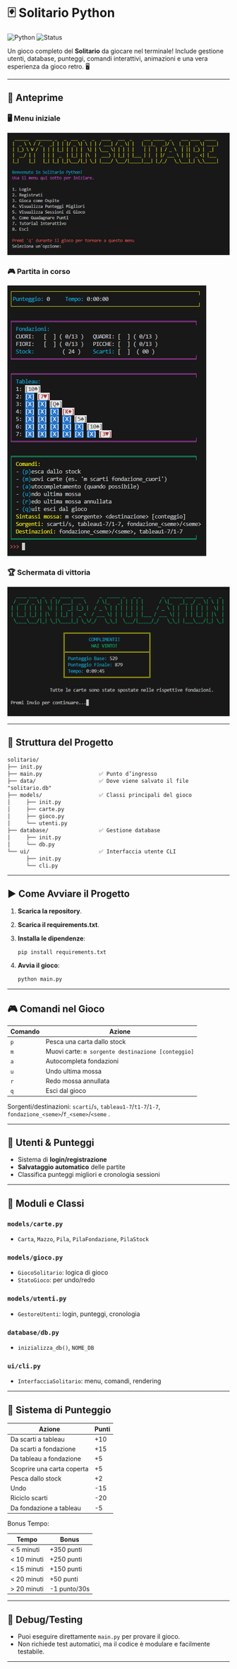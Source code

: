 # 🃏 Solitario Python

![Python](https://img.shields.io/badge/Python-3.10%2B-blue.svg)
![Status](https://img.shields.io/badge/Status-Complete-brightgreen)

Un gioco completo del **Solitario** da giocare nel terminale!
Include gestione utenti, database, punteggi, comandi interattivi, animazioni e una vera esperienza da gioco retro. 🖥️

---

## 📸 Anteprime

### 🖥️ Menu iniziale
![menu](screenshots/menu.png)

### 🎮 Partita in corso
![gameplay](./screenshots/gameplay.png)

### 🏆 Schermata di vittoria
![vittoria](./screenshots/victoria.png)

---

## 📁 Struttura del Progetto

```
solitario/
├── init.py
├── main.py                  ✅ Punto d’ingresso
├── data/                    ✅ Dove viene salvato il file "solitario.db"
├── models/                  ✅ Classi principali del gioco
│     ├── init.py
│     ├── carte.py           
│     ├── gioco.py           
│     └── utenti.py          
├── database/                ✅ Gestione database
│     ├── init.py
│     └── db.py              
└── ui/                      ✅ Interfaccia utente CLI
      ├── init.py
      └── cli.py             
```

---

## ▶️ Come Avviare il Progetto

1. **Scarica la repository**.

2. **Scarica il requirements.txt**.

3. **Installa le dipendenze**:
   ```bash
   pip install requirements.txt
   ```

4. **Avvia il gioco**:
   ```bash
   python main.py
   ```

---

## 🎮 Comandi nel Gioco

| Comando | Azione |
|---------|--------|
|   `p`   | Pesca una carta dallo stock |
|   `m`   | Muovi carte: `m sorgente destinazione [conteggio]` |
|   `a`   | Autocompleta fondazioni |
|   `u`   | Undo ultima mossa |
|   `r`   | Redo mossa annullata |
|   `q`   | Esci dal gioco |

Sorgenti/destinazioni: `scarti`/`s`, `tableau1-7`/`t1-7`/`1-7`, `fondazione_<seme>`/`f_<seme>`/`<seme` .

---

## 👤 Utenti & Punteggi

- Sistema di **login/registrazione**
- **Salvataggio automatico** delle partite
- Classifica punteggi migliori e cronologia sessioni

---

## 🧩 Moduli e Classi

### `models/carte.py`
- `Carta`, `Mazzo`, `Pila`, `PilaFondazione`, `PilaStock`

### `models/gioco.py`
- `GiocoSolitario`: logica di gioco
- `StatoGioco`: per undo/redo

### `models/utenti.py`
- `GestoreUtenti`: login, punteggi, cronologia

### `database/db.py`
- `inizializza_db()`, `NOME_DB`

### `ui/cli.py`
- `InterfacciaSolitario`: menu, comandi, rendering

---

## 🏅 Sistema di Punteggio

| Azione                          | Punti |
|---------------------------------|-------|
| Da scarti a tableau             | +10   |
| Da scarti a fondazione          | +15   |
| Da tableau a fondazione         | +5    |
| Scoprire una carta coperta      | +5    |
| Pesca dallo stock               | +2    |
| Undo                            | -15   |
| Riciclo scarti                  | -20   |
| Da fondazione a tableau         | -5    |

Bonus Tempo:

|      Tempo      |     Bonus    |
|-----------------|--------------|
| < 5 minuti      |  +350 punti  |
| < 10 minuti     |  +250 punti  |
| < 15 minuti     |  +150 punti  |
| < 20 minuti     |  +50 punti   |
| > 20 minuti     | -1 punto/30s |

---


## 🧪 Debug/Testing

- Puoi eseguire direttamente `main.py` per provare il gioco.
- Non richiede test automatici, ma il codice è modulare e facilmente testabile.

---
